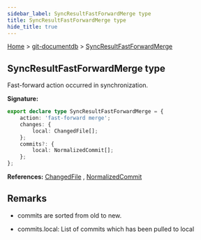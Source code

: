 ```yaml
---
sidebar_label: SyncResultFastForwardMerge type
title: SyncResultFastForwardMerge type
hide_title: true
---
```


[Home](./index.md) &gt; [git-documentdb](./git-documentdb.md) &gt; [SyncResultFastForwardMerge](./git-documentdb.syncresultfastforwardmerge.md)

## SyncResultFastForwardMerge type

Fast-forward action occurred in synchronization.

<b>Signature:</b>

```typescript
export declare type SyncResultFastForwardMerge = {
    action: 'fast-forward merge';
    changes: {
        local: ChangedFile[];
    };
    commits?: {
        local: NormalizedCommit[];
    };
};
```
<b>References:</b> [ChangedFile](./git-documentdb.changedfile.md) , [NormalizedCommit](./git-documentdb.normalizedcommit.md)

## Remarks

- commits are sorted from old to new.

- commits.local: List of commits which has been pulled to local

